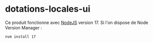 # dotations-locales-ui


Ce produit fonctionne avec [NodeJS](https://nodejs.org/fr/) version 17.
Si l'on dispose de Node Version Manager :

```shell
nvm install 17
```
